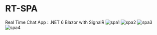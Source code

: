 # RT-SPA
Real Time Chat App : .NET 6 Blazor with SignalR 
![spa1](https://user-images.githubusercontent.com/115350875/212890617-55de6c38-3e25-4b9d-980f-696c09fd42da.png)
![spa2](https://user-images.githubusercontent.com/115350875/212890678-b918e620-ddd4-4e44-8970-1c64774b26b9.png)
![spa3](https://user-images.githubusercontent.com/115350875/212890735-042e3715-28eb-4381-9879-a35c47cf1016.png)
![spa4](https://user-images.githubusercontent.com/115350875/212890774-e14f4ec0-25d8-4bea-b344-b6b5bcd5745c.png)
